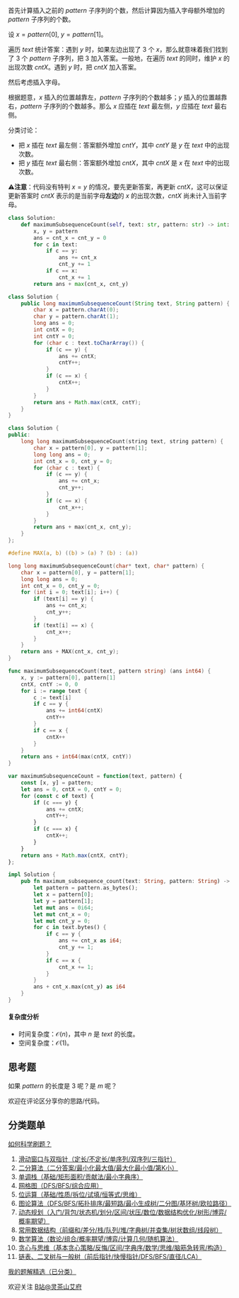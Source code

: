 首先计算插入之前的 $\textit{pattern}$ 子序列的个数，然后计算因为插入字母额外增加的 $\textit{pattern}$ 子序列的个数。

设 $x=\textit{pattern}[0],\ y=\textit{pattern}[1]$。

遍历 $\textit{text}$ 统计答案：遇到 $y$ 时，如果左边出现了 $3$ 个 $x$，那么就意味着我们找到了 $3$ 个 $\textit{pattern}$ 子序列，把 $3$ 加入答案。一般地，在遍历 $\textit{text}$ 的同时，维护 $x$ 的出现次数 $\textit{cntX}$。遇到 $y$ 时，把 $\textit{cntX}$ 加入答案。

然后考虑插入字母。

根据题意，$x$ 插入的位置越靠左，$\textit{pattern}$ 子序列的个数越多；$y$ 插入的位置越靠右，$\textit{pattern}$ 子序列的个数越多。那么 $x$ 应插在 $\textit{text}$ 最左侧，$y$ 应插在 $\textit{text}$ 最右侧。

分类讨论：

- 把 $x$ 插在 $\textit{text}$ 最左侧：答案额外增加 $\textit{cntY}$，其中 $\textit{cntY}$ 是 $y$ 在 $\textit{text}$ 中的出现次数。
- 把 $y$ 插在 $\textit{text}$ 最右侧：答案额外增加 $\textit{cntX}$，其中 $\textit{cntX}$ 是 $x$ 在 $\textit{text}$ 中的出现次数。

⚠**注意**：代码没有特判 $x=y$ 的情况，要先更新答案，再更新 $\textit{cntX}$，这可以保证更新答案时 $\textit{cntX}$ 表示的是当前字母**左边**的 $\textit{x}$ 的出现次数，$\textit{cntX}$ 尚未计入当前字母。

```py [sol-Python3]
class Solution:
    def maximumSubsequenceCount(self, text: str, pattern: str) -> int:
        x, y = pattern
        ans = cnt_x = cnt_y = 0
        for c in text:
            if c == y:
                ans += cnt_x
                cnt_y += 1
            if c == x:
                cnt_x += 1
        return ans + max(cnt_x, cnt_y)
```

```java [sol-Java]
class Solution {
    public long maximumSubsequenceCount(String text, String pattern) {
        char x = pattern.charAt(0);
        char y = pattern.charAt(1);
        long ans = 0;
        int cntX = 0;
        int cntY = 0;
        for (char c : text.toCharArray()) {
            if (c == y) {
                ans += cntX;
                cntY++;
            }
            if (c == x) {
                cntX++;
            }
        }
        return ans + Math.max(cntX, cntY);
    }
}
```

```cpp [sol-C++]
class Solution {
public:
    long long maximumSubsequenceCount(string text, string pattern) {
        char x = pattern[0], y = pattern[1];
        long long ans = 0;
        int cnt_x = 0, cnt_y = 0;
        for (char c : text) {
            if (c == y) {
                ans += cnt_x;
                cnt_y++;
            }
            if (c == x) {
                cnt_x++;
            }
        }
        return ans + max(cnt_x, cnt_y);
    }
};
```

```c [sol-C]
#define MAX(a, b) ((b) > (a) ? (b) : (a))

long long maximumSubsequenceCount(char* text, char* pattern) {
    char x = pattern[0], y = pattern[1];
    long long ans = 0;
    int cnt_x = 0, cnt_y = 0;
    for (int i = 0; text[i]; i++) {
        if (text[i] == y) {
            ans += cnt_x;
            cnt_y++;
        }
        if (text[i] == x) {
            cnt_x++;
        }
    }
    return ans + MAX(cnt_x, cnt_y);
}
```

```go [sol-Go]
func maximumSubsequenceCount(text, pattern string) (ans int64) {
    x, y := pattern[0], pattern[1]
    cntX, cntY := 0, 0
    for i := range text {
        c := text[i]
        if c == y {
            ans += int64(cntX)
            cntY++
        }
        if c == x {
            cntX++
        }
    }
    return ans + int64(max(cntX, cntY))
}
```

```js [sol-JavaScript]
var maximumSubsequenceCount = function(text, pattern) {
    const [x, y] = pattern;
    let ans = 0, cntX = 0, cntY = 0;
    for (const c of text) {
        if (c === y) {
            ans += cntX;
            cntY++;
        }
        if (c === x) {
            cntX++;
        }
    }
    return ans + Math.max(cntX, cntY);
};
```

```rust [sol-Rust]
impl Solution {
    pub fn maximum_subsequence_count(text: String, pattern: String) -> i64 {
        let pattern = pattern.as_bytes();
        let x = pattern[0];
        let y = pattern[1];
        let mut ans = 0i64;
        let mut cnt_x = 0;
        let mut cnt_y = 0;
        for c in text.bytes() {
            if c == y {
                ans += cnt_x as i64;
                cnt_y += 1;
            }
            if c == x {
                cnt_x += 1;
            }
        }
        ans + cnt_x.max(cnt_y) as i64
    }
}
```

#### 复杂度分析

- 时间复杂度：$\mathcal{O}(n)$，其中 $n$ 是 $\textit{text}$ 的长度。
- 空间复杂度：$\mathcal{O}(1)$。

## 思考题

如果 $\textit{pattern}$ 的长度是 $3$ 呢？是 $m$ 呢？

欢迎在评论区分享你的思路/代码。

## 分类题单

[如何科学刷题？](https://leetcode.cn/circle/discuss/RvFUtj/)

1. [滑动窗口与双指针（定长/不定长/单序列/双序列/三指针）](https://leetcode.cn/circle/discuss/0viNMK/)
2. [二分算法（二分答案/最小化最大值/最大化最小值/第K小）](https://leetcode.cn/circle/discuss/SqopEo/)
3. [单调栈（基础/矩形面积/贡献法/最小字典序）](https://leetcode.cn/circle/discuss/9oZFK9/)
4. [网格图（DFS/BFS/综合应用）](https://leetcode.cn/circle/discuss/YiXPXW/)
5. [位运算（基础/性质/拆位/试填/恒等式/思维）](https://leetcode.cn/circle/discuss/dHn9Vk/)
6. [图论算法（DFS/BFS/拓扑排序/最短路/最小生成树/二分图/基环树/欧拉路径）](https://leetcode.cn/circle/discuss/01LUak/)
7. [动态规划（入门/背包/状态机/划分/区间/状压/数位/数据结构优化/树形/博弈/概率期望）](https://leetcode.cn/circle/discuss/tXLS3i/)
8. [常用数据结构（前缀和/差分/栈/队列/堆/字典树/并查集/树状数组/线段树）](https://leetcode.cn/circle/discuss/mOr1u6/)
9. [数学算法（数论/组合/概率期望/博弈/计算几何/随机算法）](https://leetcode.cn/circle/discuss/IYT3ss/)
10. [贪心与思维（基本贪心策略/反悔/区间/字典序/数学/思维/脑筋急转弯/构造）](https://leetcode.cn/circle/discuss/g6KTKL/)
11. [链表、二叉树与一般树（前后指针/快慢指针/DFS/BFS/直径/LCA）](https://leetcode.cn/circle/discuss/K0n2gO/)

[我的题解精选（已分类）](https://github.com/EndlessCheng/codeforces-go/blob/master/leetcode/SOLUTIONS.md)

欢迎关注 [B站@灵茶山艾府](https://space.bilibili.com/206214)
